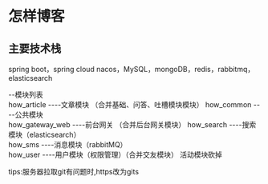 # 怎样博客

## 主要技术栈
spring boot，spring cloud nacos，MySQL，mongoDB，redis，rabbitmq，elasticsearch

--模块列表  
how_article         ----文章模块  （合并基础、问答、吐槽模块模块）
how_common          ----公共模块  
how_gateway_web     ----前台网关  （合并后台网关模块）
how_search          ----搜索模块（elasticsearch）  
how_sms             ----消息模块（rabbitMQ）  
how_user            ----用户模块（权限管理）（合并交友模块）
活动模块砍掉

tips:服务器拉取git有问题时,https改为gits